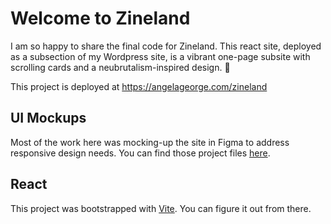 # Welcome to Zineland
I am so happy to share the final code for Zineland. This react site, deployed as a subsection of my Wordpress site, is a vibrant one-page subsite with scrolling cards and a neubrutalism-inspired design. 💛

This project is deployed at https://angelageorge.com/zineland

## UI Mockups
Most of the work here was mocking-up the site in Figma to address responsive design needs. You can find those project files [here](https://www.figma.com/file/MhSYrBWp9FLV3FSZZbhJOh/Zineland-UI-Mockups?type=design&mode=design&t=LQa0nOTqlQxy2hfq-1).

## React 

This project was bootstrapped with [Vite](https://vitejs.dev/guide/). You can figure it out from there. 
